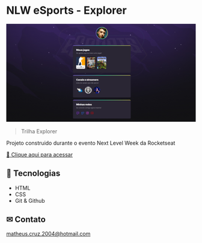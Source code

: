 # NLW eSports - Explorer

![preview](./.github/preview.png)

> Trilha Explorer

Projeto construido durante o evento Next Level Week da Rocketseat


[🔗 Clique aqui para acessar](https://matheus-cruz-dev.github.io/nlw-esports/)

## 🚀 Tecnologias

- HTML
- CSS
- Git & Github

## ✉ Contato

matheus.cruz.2004@hotmail.com